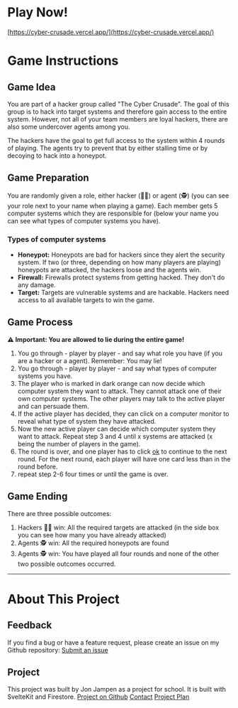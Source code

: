 # Play Now!
[https://cyber-crusade.vercel.app/](https://cyber-crusade.vercel.app/)
# Game Instructions
## Game Idea
You are part of a hacker group called "The Cyber Crusade". The goal of this group is to hack into target systems and therefore gain access to the entire system. However, not all of your team members are loyal hackers, there are also some undercover agents among you.

The hackers have the goal to get full access to the system within 4 rounds of playing.
The agents try to prevent that by either stalling time or by decoying to hack into a honeypot.

## Game Preparation
You are randomly given a role, either hacker (👨‍💻) or agent (🕵️) (you can see your role next to your name when playing a game). Each member gets 5 computer systems which they are responsible for (below your name you can see what types of computer systems you have).

### Types of computer systems
- **Honeypot:** Honeypots are bad for hackers since they alert the security system. If two (or three, depending on how many players are playing) honeypots are attacked, the hackers loose and the agents win.
- **Firewall:** Firewalls protect systems from getting hacked. They don't do any damage.
- **Target:** Targets are vulnerable systems and are hackable. Hackers need access to all available targets to win the game.

## Game Process
**⚠️ Important: You are allowed to lie during the entire game!**
1. You go through - player by player - and say what role you have (if you are a hacker or a agent). Remember: You may lie!
2. You go through - player by player - and say what types of computer systems you have.
3. The player who is marked in dark orange can now decide which computer system they want to attack. They cannot attack one of their own computer systems. The other players may talk to the active player and can persuade them.
4. If the active player has decided, they can click on a computer monitor to reveal what type of system they have attacked.
5. Now the new active player can decide which computer system they want to attack. Repeat step 3 and 4 until x systems are attacked (x being the number of players in the game).
6. The round is over, and one player has to click <ins>ok</ins> to continue to the next round. For the next round, each player will have one card less than in the round before.
7. repeat step 2-6 four times or until the game is over.

## Game Ending
There are three possible outcomes:

1. Hackers 👨‍💻 win: All the required targets are attacked (in the side box you can see how many you have already attacked)
2. Agents 🕵️ win: All the required honeypots are found
3. Agents 🕵️ win: You have played all four rounds and none of the other two possible outcomes occurred.

<hr style="border: 1px solid var(--primary)">

# About This Project
## Feedback
If you find a bug or have a feature request, please create an issue on my Github repository: <a href="https://github.com/jonjampen/cyber-crusade/issues" target="_blank">Submit an issue</a>

## Project
This project was built by Jon Jampen as a project for school. It is built with SvelteKit and Firestore.
[Project on Github](https://github.com/jonjampen/cyber-crusade/)
[Contact](mailto:jon.jampen@cryptography.ch)
[Project Plan](/TODO.md)